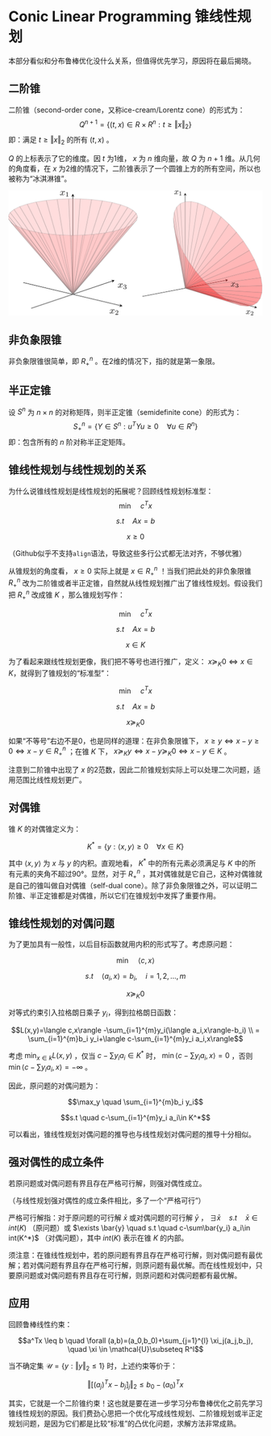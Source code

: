 # Conic Linear Programming 锥线性规划

本部分看似和分布鲁棒优化没什么关系，但值得优先学习，原因将在最后揭晓。

## 二阶锥

二阶锥（second-order cone，又称ice-cream/Lorentz cone）的形式为：
$$Q^{n+1}=\{(t,x)\in R \times R^n:t\geq \Vert x\Vert_2\}$$ 
即：满足 $t\geq \Vert x\Vert_2$ 的所有 $(t,x)$ 。

$Q$ 的上标表示了它的维度。因 $t$ 为1维， $x$ 为 $n$ 维向量，故 $Q$ 为 $n+1$ 维。从几何的角度看，在 $x$ 为2维的情况下，二阶锥表示了一个圆锥上方的所有空间，所以也被称为“冰淇淋锥”。

![img](assets/qcone.png)

## 非负象限锥

非负象限锥很简单，即 $R_+^n$ 。在2维的情况下，指的就是第一象限。

## 半正定锥

设 $S^n$ 为 $n\times n$ 的对称矩阵，则半正定锥（semidefinite cone）的形式为：
$$S_+^n=\{Y\in S^n:u^TYu\geq 0\quad \forall u\in R^n \}$$ 
即：包含所有的 $n$ 阶对称半正定矩阵。

## 锥线性规划与线性规划的关系

为什么说锥线性规划是线性规划的拓展呢？回顾线性规划标准型：
$$\min \quad c^Tx$$

$$s.t \quad Ax=b$$

$$x\geq 0$$

（Github似乎不支持```align```语法，导致这些多行公式都无法对齐，不够优雅）

从锥规划的角度看， $x\geq0$ 实际上就是 $x\in R_+^n$ ！当我们把此处的非负象限锥 $R_+^n$ 改为二阶锥或者半正定锥，自然就从线性规划推广出了锥线性规划。假设我们把 $R_+^n$ 改成锥 $K$ ，那么锥规划写作：

$$\min \quad c^Tx$$

$$s.t \quad Ax=b$$

$$x\in K$$

为了看起来跟线性规划更像，我们把不等号也进行推广，定义： $x\succeq_K 0 \Leftrightarrow x\in K$，就得到了锥规划的“标准型”：

$$\min \quad c^Tx$$

$$s.t \quad Ax=b$$

$$x\succeq_K 0$$

如果“不等号”右边不是0，也是同样的道理：在非负象限锥下， $x\geq y \Leftrightarrow x-y\geq 0  \Leftrightarrow x-y\in R_+^n$ ；在锥 $K$ 下， $x\succeq_K y \Leftrightarrow x-y\succeq_K 0  \Leftrightarrow x-y\in K$ 。

注意到二阶锥中出现了 $x$ 的2范数，因此二阶锥规划实际上可以处理二次问题，适用范围比线性规划更广。

## 对偶锥

锥 $K$ 的对偶锥定义为：

$$K^*=\{y:\langle x,y\rangle\geq0 \quad \forall x\in K\}$$

其中 $\langle x,y\rangle$ 为 $x$ 与 $y$ 的内积。直观地看， $K^*$ 中的所有元素必须满足与 $K$ 中的所有元素的夹角不超过90°。显然，对于 $R_+^n$ ，其对偶锥就是它自己，这种对偶锥就是自己的锥叫做自对偶锥（self-dual cone）。除了非负象限锥之外，可以证明二阶锥、半正定锥都是对偶锥，所以它们在锥规划中发挥了重要作用。

## 锥线性规划的对偶问题

为了更加具有一般性，以后目标函数就用内积的形式写了。考虑原问题：

$$\min \quad \langle c,x\rangle$$

$$s.t \quad \langle a_i,x\rangle =b_i,\quad i=1,2,...,m$$

$$x\succeq_K 0$$

对等式约束引入拉格朗日乘子 $y_i$，得到拉格朗日函数： 

$$L(x,y)=\langle c,x\rangle -\sum_{i=1}^{m}y_i(\langle a_i,x\rangle-b_i) \\ = \sum_{i=1}^{m}b_i y_i+\langle c-\sum_{i=1}^{m}y_i a_i,x\rangle$$

考虑 $\min_{x\in k} L(x,y)$ ，仅当 $c-\sum y_i a_i\in K^*$ 时， $\min \langle c-\sum y_i a_i,x\rangle=0$ ，否则 $\min \langle c-\sum y_i a_i,x\rangle=-\infty$ 。

因此，原问题的对偶问题为：

$$\max_y \quad \sum_{i=1}^{m}b_i y_i$$

$$s.t \quad c-\sum_{i=1}^{m}y_i a_i\in K^*$$

可以看出，锥线性规划对偶问题的推导也与线性规划对偶问题的推导十分相似。

## 强对偶性的成立条件

若原问题或对偶问题有界且存在严格可行解，则强对偶性成立。

（与线性规划强对偶性的成立条件相比，多了一个“严格可行”）

严格可行解指：对于原问题的可行解 $\bar{x}$ 或对偶问题的可行解 $\bar{y}$ ， $\exists \bar{x} \quad s.t \quad \bar{x}\in int(K)$ （原问题）或 $\exists \bar{y} \quad s.t \quad c-\sum\bar{y_i} a_i\in int(K^*)$ （对偶问题），其中 $int(K)$ 表示在锥 $K$ 的内部。

须注意：在锥线性规划中，若的原问题有界且存在严格可行解，则对偶问题有最优解；若对偶问题有界且存在严格可行解，则原问题有最优解。而在线性规划中，只要原问题或对偶问题有界且存在可行解，则原问题和对偶问题都有最优解。

## 应用

回顾鲁棒线性约束：

$$a^Tx \leq b \quad \forall (a,b)=(a_0,b_0)+\sum_{j=1}^{l} \xi_j(a_j,b_j), \quad \xi \in \mathcal{U}\subseteq R^l$$

当不确定集 $\mathcal{U}=\{y:\Vert y \Vert_2 \leq1\}$ 时，上述约束等价于：

$$\Vert [(a_j)^Tx-b_j]_j\Vert_2 \leq b_0-(a_0)^Tx$$

其实，它就是一个二阶锥约束！这也就是要在进一步学习分布鲁棒优化之前先学习锥线性规划的原因。我们费劲心思把一个优化写成线性规划、二阶锥规划或半正定规划问题，是因为它们都是比较“标准”的凸优化问题，求解方法非常成熟。









